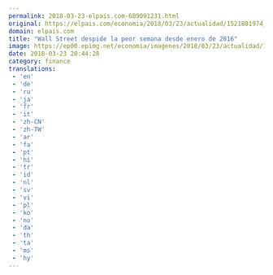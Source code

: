 ```yaml
---
permalink: 2018-03-23-elpais.com-689091231.html
original: https://elpais.com/economia/2018/03/23/actualidad/1521801974_760926.html#?ref=rss&format=simple&link=link
domain: elpais.com
title: "Wall Street despide la peor semana desde enero de 2016"
image: https://ep00.epimg.net/economia/imagenes/2018/03/23/actualidad/1521801974_760926_1521802097_rrss_normal.jpg
date: 2018-03-23 20:44:28
category: finance
translations: 
 - 'en'
 - 'de'
 - 'ru'
 - 'ja'
 - 'fr'
 - 'it'
 - 'zh-CN'
 - 'zh-TW'
 - 'ar'
 - 'fa'
 - 'pt'
 - 'hi'
 - 'tr'
 - 'id'
 - 'nl'
 - 'sv'
 - 'vi'
 - 'pl'
 - 'ko'
 - 'no'
 - 'da'
 - 'th'
 - 'ta'
 - 'ms'
 - 'hy'
---
```


